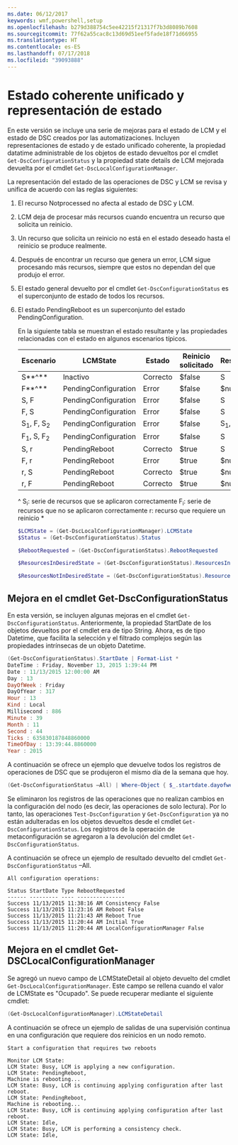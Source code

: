 ```yaml
---
ms.date: 06/12/2017
keywords: wmf,powershell,setup
ms.openlocfilehash: b279d388754c5ee42215f21317f7b3d8089b7608
ms.sourcegitcommit: 77f62a55cac8c13d69d51eef5fade18f71d66955
ms.translationtype: HT
ms.contentlocale: es-ES
ms.lasthandoff: 07/17/2018
ms.locfileid: "39093888"
---
```

# <a name="unified-and-consistent-state-and-status-representation"></a>Estado coherente unificado y representación de estado

En este versión se incluye una serie de mejoras para el estado de LCM y el estado de DSC creados por las automatizaciones. Incluyen representaciones de estado y de estado unificado coherente, la propiedad datatime administrable de los objetos de estado devueltos por el cmdlet `Get-DscConfigurationStatus` y la propiedad state details de LCM mejorada devuelta por el cmdlet `Get-DscLocalConfigurationManager`.

La representación del estado de las operaciones de DSC y LCM se revisa y unifica de acuerdo con las reglas siguientes:

1. El recurso Notprocessed no afecta al estado de DSC y LCM.
1. LCM deja de procesar más recursos cuando encuentra un recurso que solicita un reinicio.
1. Un recurso que solicita un reinicio no está en el estado deseado hasta el reinicio se produce realmente.
1. Después de encontrar un recurso que genera un error, LCM sigue procesando más recursos, siempre que estos no dependan del que produjo el error.
1. El estado general devuelto por el cmdlet `Get-DscConfigurationStatus` es el superconjunto de estado de todos los recursos.
1. El estado PendingReboot es un superconjunto del estado PendingConfiguration.

   En la siguiente tabla se muestran el estado resultante y las propiedades relacionadas con el estado en algunos escenarios típicos.

   | Escenario                    | LCMState       | Estado | Reinicio solicitado  | ResourcesInDesiredState  | ResourcesNotInDesiredState |
   |---------------------------------|----------------------|------------|---------------|------------------------------|--------------------------------|
   | S**^**                          | Inactivo                 | Correcto    | $false        | S                            | $null                          |
   | F**^**                          | PendingConfiguration | Error    | $false        | $null                        | F                              |
   | S, F                             | PendingConfiguration | Error    | $false        | S                            | F                              |
   | F, S                             | PendingConfiguration | Error    | $false        | S                            | F                              |
   | S<sub>1</sub>, F, S<sub>2</sub> | PendingConfiguration | Error    | $false        | S<sub>1</sub>, S<sub>2</sub> | F                              |
   | F<sub>1</sub>, S, F<sub>2</sub> | PendingConfiguration | Error    | $false        | S                            | F<sub>1</sub>, F<sub>2</sub>   |
   | S, r                            | PendingReboot        | Correcto    | $true         | S                            | r                              |
   | F, r                            | PendingReboot        | Error    | $true         | $null                        | F, r                           |
   | r, S                            | PendingReboot        | Correcto    | $true         | $null                        | r                              |
   | r, F                            | PendingReboot        | Correcto    | $true         | $null                        | r                              |

   ^
   S<sub>i</sub>: serie de recursos que se aplicaron correctamente F<sub>i</sub>: serie de recursos que no se aplicaron correctamente r: recurso que requiere un reinicio \*

   ```powershell
   $LCMState = (Get-DscLocalConfigurationManager).LCMState
   $Status = (Get-DscConfigurationStatus).Status

   $RebootRequested = (Get-DscConfigurationStatus).RebootRequested

   $ResourcesInDesiredState = (Get-DscConfigurationStatus).ResourcesInDesiredState

   $ResourcesNotInDesiredState = (Get-DscConfigurationStatus).ResourcesNotInDesiredState
   ```

## <a name="enhancement-in-get-dscconfigurationstatus-cmdlet"></a>Mejora en el cmdlet Get-DscConfigurationStatus

En esta versión, se incluyen algunas mejoras en el cmdlet `Get-DscConfigurationStatus`. Anteriormente, la propiedad StartDate de los objetos devueltos por el cmdlet era de tipo String. Ahora, es de tipo Datetime, que facilita la selección y el filtrado complejos según las propiedades intrínsecas de un objeto Datetime.

```powershell
(Get-DscConfigurationStatus).StartDate | Format-List *
DateTime : Friday, November 13, 2015 1:39:44 PM
Date : 11/13/2015 12:00:00 AM
Day : 13
DayOfWeek : Friday
DayOfYear : 317
Hour : 13
Kind : Local
Millisecond : 886
Minute : 39
Month : 11
Second : 44
Ticks : 635830187848860000
TimeOfDay : 13:39:44.8860000
Year : 2015
```

A continuación se ofrece un ejemplo que devuelve todos los registros de operaciones de DSC que se produjeron el mismo día de la semana que hoy.

```powershell
(Get-DscConfigurationStatus –All) | Where-Object { $_.startdate.dayofweek -eq (Get-Date).DayOfWeek }
```

Se eliminaron los registros de las operaciones que no realizan cambios en la configuración del nodo (es decir, las operaciones de solo lectura). Por lo tanto, las operaciones `Test-DscConfiguration` y `Get-DscConfiguration` ya no están adulteradas en los objetos devueltos desde el cmdlet `Get-DscConfigurationStatus`.
Los registros de la operación de metaconfiguración se agregaron a la devolución del cmdlet `Get-DscConfigurationStatus`.

A continuación se ofrece un ejemplo de resultado devuelto del cmdlet `Get-DscConfigurationStatus` –All.

```output
All configuration operations:

Status StartDate Type RebootRequested
------ --------- ---- ---------------
Success 11/13/2015 11:38:16 AM Consistency False
Success 11/13/2015 11:23:16 AM Reboot False
Success 11/13/2015 11:21:43 AM Reboot True
Success 11/13/2015 11:20:44 AM Initial True
Success 11/13/2015 11:20:44 AM LocalConfigurationManager False
```

## <a name="enhancement-in-get-dsclocalconfigurationmanager-cmdlet"></a>Mejora en el cmdlet Get-DSCLocalConfigurationManager

Se agregó un nuevo campo de LCMStateDetail al objeto devuelto del cmdlet `Get-DscLocalConfigurationManager`. Este campo se rellena cuando el valor de LCMState es "Ocupado". Se puede recuperar mediante el siguiente cmdlet:

```powershell
(Get-DscLocalConfigurationManager).LCMStateDetail
```

A continuación se ofrece un ejemplo de salidas de una supervisión continua en una configuración que requiere dos reinicios en un nodo remoto.

```output
Start a configuration that requires two reboots

Monitor LCM State:
LCM State: Busy, LCM is applying a new configuration.
LCM State: PendingReboot,
Machine is rebooting...
LCM State: Busy, LCM is continuing applying configuration after last reboot.
LCM State: PendingReboot,
Machine is rebooting...
LCM State: Busy, LCM is continuing applying configuration after last reboot.
LCM State: Idle,
LCM State: Busy, LCM is performing a consistency check.
LCM State: Idle,
```
